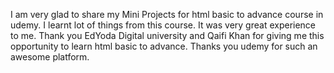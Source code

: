 I am very glad to share my Mini Projects for html basic to advance course in udemy.
I learnt lot of things from this course. It was very great experience to me.
Thank you EdYoda Digital university and Qaifi Khan for giving me this opportunity to learn html basic to advance.
Thanks you udemy for such an awesome platform.
